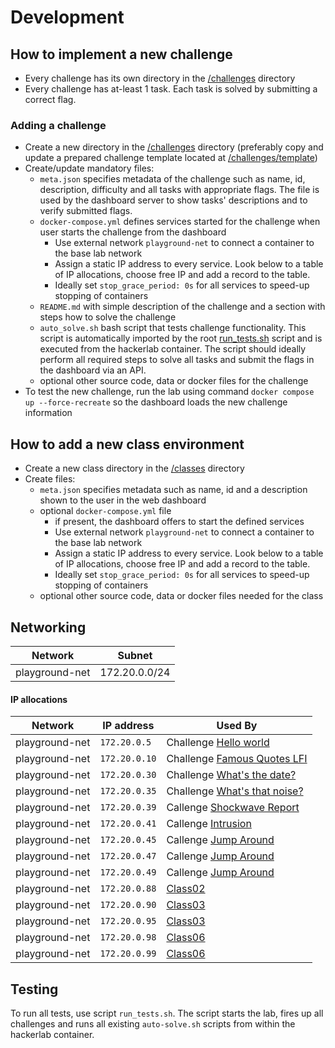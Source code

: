 # Development

## How to implement a new challenge

* Every challenge has its own directory in the [/challenges](./../challenges/) directory
* Every challenge has at-least 1 task. Each task is solved by submitting a correct flag.

### Adding a challenge

* Create a new directory in the [/challenges](./../challenges/) directory (preferably copy and update a prepared challenge template located at [/challenges/template](./../challenges/template/))
* Create/update mandatory files:
    * `meta.json` specifies metadata of the challenge such as name, id, description, difficulty and all tasks with appropriate flags. The file is used by the dashboard server to show tasks' descriptions and to verify submitted flags.
    * `docker-compose.yml` defines services started for the challenge when user starts the challenge from the dashboard
        * Use external network `playground-net` to connect a container to the base lab network
        * Assign a static IP address to every service. Look below to a table of IP allocations, choose free IP and add a record to the table. 
        * Ideally set `stop_grace_period: 0s` for all services to speed-up stopping of containers
    * `README.md` with simple description of the challenge and a section with steps how to solve the challenge
    * `auto_solve.sh` bash script that tests challenge functionality. This script is automatically imported by the root [run_tests.sh](./../run_tests.sh) script and is executed from the hackerlab container. The script should ideally perform all required steps to solve all tasks and submit the flags in the dashboard via an API.
    * optional other source code, data or docker files for the challenge
* To test the new challenge, run the lab using command `docker compose up --force-recreate` so the dashboard loads the new challenge information 

## How to add a new class environment

* Create a new class directory in the [/classes](./../classes/) directory
* Create files:
    * `meta.json` specifies metadata such as name, id and a description shown to the user in the web dashboard
    * optional `docker-compose.yml` file
        * if present, the dashboard offers to start the defined services
        * Use external network `playground-net` to connect a container to the base lab network
        * Assign a static IP address to every service. Look below to a table of IP allocations, choose free IP and add a record to the table. 
        * Ideally set `stop_grace_period: 0s` for all services to speed-up stopping of containers
    * optional other source code, data or docker files needed for the class

## Networking

| Network          | Subnet        |
|------------------|---------------|
| playground-net   | 172.20.0.0/24 |  

#### IP allocations

| Network        | IP address    | Used By                                                             | 
|----------------|---------------|---------------------------------------------------------------------|
| playground-net | `172.20.0.5`  | Challenge [Hello world](./../challenges/hello-world/)               |
| playground-net | `172.20.0.10` | Challenge [Famous Quotes LFI](./../challenges/famous-quotes-lfi/)   |
| playground-net | `172.20.0.30` | Challenge [What's the date?](./../challenges/what-is-the-date/)     |
| playground-net | `172.20.0.35` | Challenge [What's that noise?](./../challenges/what-is-that-noise/) |
 | playground-net | `172.20.0.39` | Callenge [Shockwave Report](./../challenges/shockwave-report)       |
 | playground-net | `172.20.0.41` | Callenge [Intrusion](./../challenges/intrusion)                     |
 | playground-net | `172.20.0.45` | Callenge [Jump Around](./../challenges/jump-around)                 |
 | playground-net | `172.20.0.47` | Callenge [Jump Around](./../challenges/jump-around)                 |
 | playground-net | `172.20.0.49` | Callenge [Jump Around](./../challenges/jump-around)                 |
 | playground-net | `172.20.0.88` | [Class02](./../classes/class02)                                     |                                                
 | playground-net | `172.20.0.90` | [Class03](./../classes/class03)                                     |                                                
 | playground-net | `172.20.0.95` | [Class03](./../classes/class03)                                     |  
 | playground-net | `172.20.0.98` | [Class06](./../classes/class06)                                     |  
 | playground-net | `172.20.0.99` | [Class06](./../classes/class06)                                     |  



## Testing

To run all tests, use script `run_tests.sh`. The script starts the lab, fires up all challenges and runs all existing `auto-solve.sh` scripts from within the hackerlab container.

